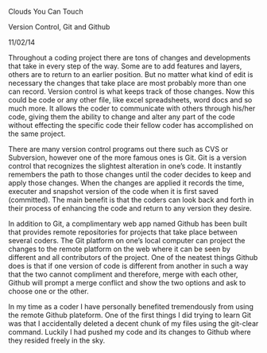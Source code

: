 Clouds You Can Touch

Version Control, Git and Github

11/02/14

Throughout a coding project there are tons of changes and developments that take in every step of the way. Some are to add features and layers, others are to return to an earlier position. But no matter what kind of edit is necessary the changes that take place are most probably more than one can record. Version control is what keeps track of those changes. Now this could be code or any other file, like excel spreadsheets, word docs and so much more. It allows the coder to communicate with others through his/her code, giving them the ability to change and alter any part of the code without effecting the specific code their fellow coder has accomplished on the same project.

There are many version control programs out there such as CVS or Subversion, however one of the more famous ones is Git. Git is a version control that recognizes the slightest alteration in one’s code. It instantly remembers the path to those changes until the coder decides to keep and apply those changes. When the changes are applied it records the time, executer and snapshot version of the code when it is first saved (committed). The main benefit is that the coders can look back and forth in their process of enhancing the code and return to any version they desire.

In addition to Git, a complimentary web app named Github has been built that provides remote repositories for projects that take place between several coders. The Git platform on one’s local computer can project the changes to the remote platform on the web where it can be seen by different and all contributors of the project. One of the neatest things Github does is that if one version of code is different from another in such a way that the two cannot compliment and therefore, merge with each other, Github will prompt a merge conflict and show the two options and ask to choose one or the other.

In my time as a coder I have personally benefited tremendously from using the remote Github plateform. One of the first things I did trying to learn Git was that I accidentally deleted a decent chunk of my files using the git-clear command. Luckily I had pushed my code and its changes to Github where they resided freely in the sky.
